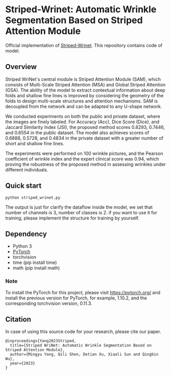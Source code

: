 # Striped-Wrinet: Automatic Wrinkle Segmentation Based on Striped Attention Module

Official implementation of [Striped-Wrinet]().
This repository contains code of model.


## Overview

Striped WriNet's central module is Striped Attention Module (SAM), which consists of Multi-Scale Striped Attention (MSA) and Global Striped Attention (GSA). The ability of the model to extract contextual information about deep folds and shallow fine lines is improved by considering the geometry of the folds to design multi-scale structures and attention mechanisms. SAM is decoupled from the network and can be adapted to any U-shape network. 

We conducted experiments on both the public and private dataset, where the images are finely labeled. For Accuracy (Acc), Dice Score (Dice), and Jaccard Similarity Index (JSI), the proposed method scores 0.8293, 0.7446, and 0.6554 in the public dataset. The model also achieves scores of 0.6888, 0.5728, and 0.4834 in the private dataset with a greater number of short and shallow fine lines.

The experiments were performed on 100 wrinkle pictures, and the Pearson coefficient of wrinkle index and the expert clinical score was 0.94, which proving the robustness of the proposed method in assessing wrinkles under different individuals.

## Quick start

```{bash}
python striped_wrinet.py
```

The output is just for clarify the dataflow inside the model, we set that number of channels is 3, number of classes is 2. if you want to use it for training, please implement the structure for training by yourself.

## Dependency

- Python 3
- [PyTorch](https://pytorch.org/)
- torchvision
- time (pip install time)
- math (pip install math)

### Note
To install the PyTorch for this project, please visit https://pytorch.org/ and install the previous version for PyTorch, for example, 1.10.2, and the corresponding torchvision version, 0.11.3.

## Citation
In case of using this source code for your research, please cite our paper.

```
@inproceedings{Yang2023Striped,
  title={Striped WriNet: Automatic Wrinkle Segmentation Based on Striped Attention Module},
  author={Mingyu Yang, Qili Shen, Detian Xu, Xiaoli Sun and Qingbin Wu},
  year={2023}
}
```



